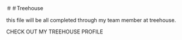 ＃＃Treehouse

this file will be all completed through my team member at treehouse.

CHECK OUT MY TREEHOUSE PROFILE
